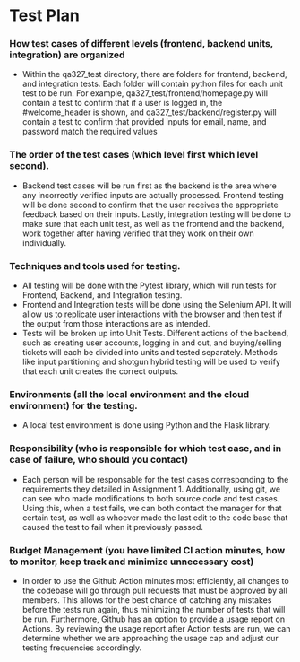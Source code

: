 Test Plan
=========

### How test cases of different levels (frontend, backend units, integration) are organized
* Within the qa327\_test directory, there are folders for frontend, backend, and integration tests. Each folder will contain python files for each unit test to be run. For example, qa327\_test/frontend/homepage.py will contain a test to confirm that if a user is logged in, the #welcome\_header is shown, and qa327\_test/backend/register.py will contain a test to confirm that provided inputs for email, name, and password match the required values


### The order of the test cases (which level first which level second).
* Backend test cases will be run first as the backend is the area where any incorrectly verified inputs are actually processed. Frontend testing will be done second to confirm that the user receives the appropriate feedback based on their inputs. Lastly, integration testing will be done to make sure that each unit test, as well as the frontend and the backend, work together after having verified that they work on their own individually.

### Techniques and tools used for testing.
* All testing will be done with the Pytest library, which will run tests for Frontend, Backend, and Integration testing.
* Frontend and Integration tests will be done using the Selenium API. It will allow us to replicate user interactions with the browser and then test if the output from those interactions are as intended. 
* Tests will be broken up into Unit Tests. Different actions of the backend, such as creating user accounts, logging in and out, and buying/selling tickets will each be divided into units and tested separately. Methods like input partitioning and shotgun hybrid testing will be used to verify that each unit creates the correct outputs.

### Environments (all the local environment and the cloud environment) for the testing.
* A local test environment is done using Python and the Flask library.

### Responsibility (who is responsible for which test case, and in case of failure, who should you contact)
* Each person will be responsable for the test cases corresponding to the requirements they detailed in Assignment 1. Additionally, using git, we can see who made modifications to both source code and test cases. Using this, when a test fails, we can both contact the manager for that certain test, as well as whoever made the last edit to the code base that caused the test to fail when it previously passed. 

### Budget Management (you have limited CI action minutes, how to monitor, keep track and minimize unnecessary cost)
* In order to use the Github Action minutes most efficiently, all changes to the codebase will go through pull requests that must be approved by all members. This allows for the best chance of catching any mistakes before the tests run again, thus minimizing the number of tests that will be run. Furthermore, Github has an option to provide a usage report on Actions. By reviewing the usage report after Action tests are run, we can determine whether we are approaching the usage cap and adjust our testing frequencies accordingly.
